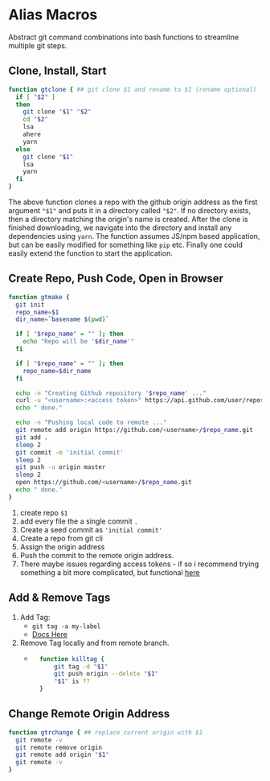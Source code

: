 # Alias Macros
Abstract git command combinations into bash functions to streamline multiple git steps.

## Clone, Install, Start
```bash
function gtclone { ## git clone $1 and rename to $1 (rename optional)
  if [ "$2" ]
  then
    git clone "$1" "$2"
    cd "$2"
    lsa
    ahere
    yarn
  else
    git clone "$1"
    lsa
    yarn
  fi
}
```
The above function clones a repo with the github origin address as the first argument `"$1"` and puts it in a directory called `"$2"`. If no directory exists, then a directory matching the origin's name is created. After the clone is finished downloading, we navigate into the directory and install any dependencies using `yarn`. The function assumes JS/npm based application, but can be easily modified for something like `pip` etc. Finally one could easily extend the function to start the application.

## Create Repo, Push Code, Open in Browser
```bash
function gtmake {
  git init
  repo_name=$1
  dir_name=`basename $(pwd)`

  if [ "$repo_name" = "" ]; then
    echo "Repo will be '$dir_name'"
  fi

  if [ "$repo_name" = "" ]; then
    repo_name=$dir_name
  fi

  echo -n "Creating Github repository '$repo_name' ..."
  curl -u "<username>:<access token>" https://api.github.com/user/repos -d '{"name":"'$repo_name'"}' > /dev/null 2>&1
  echo " done."

  echo -n "Pushing local code to remote ..."
  git remote add origin https://github.com/<username>/$repo_name.git
  git add .
  sleep 2
  git commit -m 'initial commit'
  sleep 2
  git push -u origin master
  sleep 2
  open https://github.com/<username>/$repo_name.git
  echo " done."
}
```
1. create repo `$1`
2. add every file the a single commit `.`
3. Create a seed commit as `'initial commit'`
4. Create a repo from git cli
5. Assign the origin address
6. Push the commit to the remote origin address.
7. There maybe issues regarding access tokens - if so i recommend trying something a bit more complicated, but functional [here](https://github.com/Joe-a-d/CLI/blob/master/git-new/git-new)

## Add & Remove Tags
1. Add Tag:
    - `git tag -a my-label`
    - [Docs Here](https://git-scm.com/docs/git-tag)
2. Remove Tag locally and from remote branch.
    - ```bash
        function killtag {
            git tag -d "$1"
            git push origin --delete "$1"
            "$1" is ??
        }
        ```

## Change Remote Origin Address
```bash
function gtrchange { ## replace current origin with $1
  git remote -v
  git remote remove origin
  git remote add origin "$1"
  git remote -v
}
```